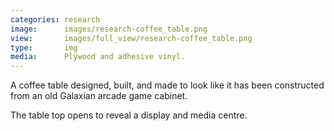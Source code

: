 ```yaml
---
categories: research
image:      images/research-coffee_table.png
view:       images/full_view/research-coffee_table.png
type:       img
media:      Plywood and adhesive vinyl.
---
```

A coffee table designed, built, and made to look like it has been constructed
from an old Galaxian arcade game cabinet.

The table top opens to reveal a display and media centre.
